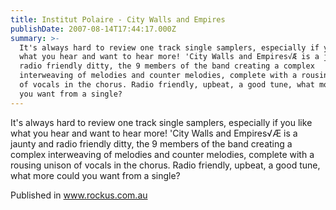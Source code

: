 ```yaml
---
title: Institut Polaire - City Walls and Empires
publishDate: 2007-08-14T17:44:17.000Z
summary: >-
  It's always hard to review one track single samplers, especially if you like
  what you hear and want to hear more! 'City Walls and Empires√Æ is a jaunty and
  radio friendly ditty, the 9 members of the band creating a complex
  interweaving of melodies and counter melodies, complete with a rousing unison
  of vocals in the chorus. Radio friendly, upbeat, a good tune, what more could
  you want from a single?
---
```

It's always hard to review one track single samplers, especially if you like what you hear and want to hear more! 'City Walls and Empires√Æ is a jaunty and radio friendly ditty, the 9 members of the band creating a complex interweaving of melodies and counter melodies, complete with a rousing unison of vocals in the chorus. Radio friendly, upbeat, a good tune, what more could you want from a single?


Published in www.rockus.com.au
